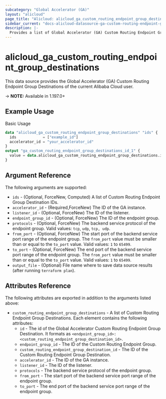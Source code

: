 ```yaml
---
subcategory: "Global Accelerator (GA)"
layout: "alicloud"
page_title: "Alicloud: alicloud_ga_custom_routing_endpoint_group_destinations"
sidebar_current: "docs-alicloud-datasource-ga-custom-routing-endpoint-group-destinations"
description: |-
  Provides a list of Global Accelerator (GA) Custom Routing Endpoint Group Destinations to the user.
---
```


# alicloud\_ga\_custom\_routing\_endpoint\_group\_destinations

This data source provides the Global Accelerator (GA) Custom Routing Endpoint Group Destinations of the current Alibaba Cloud user.

-> **NOTE:** Available in 1.197.0+

## Example Usage

Basic Usage

```terraform
data "alicloud_ga_custom_routing_endpoint_group_destinations" "ids" {
  ids            = ["example_id"]
  accelerator_id = "your_accelerator_id"
}
output "ga_custom_routing_endpoint_group_destinations_id_1" {
  value = data.alicloud_ga_custom_routing_endpoint_group_destinations.ids.custom_routing_endpoint_group_destinations.0.id
}
```

## Argument Reference

The following arguments are supported:

* `ids` - (Optional, ForceNew, Computed) A list of Custom Routing Endpoint Group Destination IDs.
* `accelerator_id` - (Required,ForceNew) The ID of the GA instance.
* `listener_id` - (Optional, ForceNew) The ID of the listener.
* `endpoint_group_id` - (Optional, ForceNew) The ID of the endpoint group.
* `protocols` - (Optional, ForceNew) The backend service protocol of the endpoint group. Valid values: `tcp`, `udp`, `tcp, udp`.
* `from_port` - (Optional, ForceNew) The start port of the backend service port range of the endpoint group. The `from_port` value must be smaller than or equal to the `to_port` value. Valid values: `1` to `65499`.
* `to_port` - (Optional, ForceNew) The end port of the backend service port range of the endpoint group. The `from_port` value must be smaller than or equal to the `to_port` value. Valid values: `1` to `65499`.
* `output_file` - (Optional) File name where to save data source results (after running `terraform plan`).

## Attributes Reference

The following attributes are exported in addition to the arguments listed above:

* `custom_routing_endpoint_group_destinations` - A list of Custom Routing Endpoint Group Destinations. Each element contains the following attributes:
  * `id` - The id of the Global Accelerator Custom Routing Endpoint Group Destination. It formats as `<endpoint_group_id>:<custom_routing_endpoint_group_destination_id>`.  
  * `endpoint_group_id` - The ID of the Custom Routing Endpoint Group.
  * `custom_routing_endpoint_group_destination_id` - The ID of the Custom Routing Endpoint Group Destination.
  * `accelerator_id` - The ID of the GA instance.
  * `listener_id` - The ID of the listener.
  * `protocols` - The backend service protocol of the endpoint group.
  * `from_port` - The start port of the backend service port range of the endpoint group.
  * `to_port` - The end port of the backend service port range of the endpoint group.
